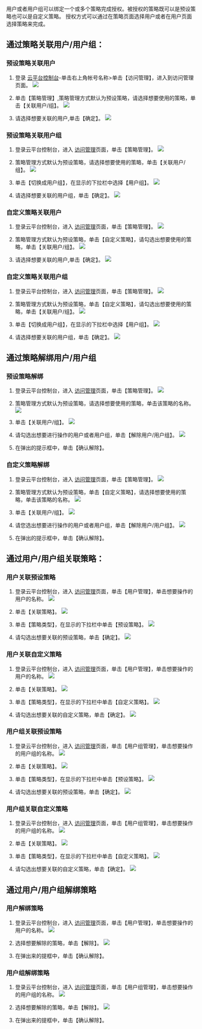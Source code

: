 用户或者用户组可以绑定一个或多个策略完成授权。被授权的策略既可以是预设策略也可以是自定义策略。
授权方式可以通过在策略页面选择用户或者在用户页面选择策略来完成。

## 通过策略关联用户/用户组： 

### 预设策略关联用户

1. 登录 [云平台控制台](http://console.tcecqpoc.fsphere.cn/)-单击右上角帐号名称>单击【访问管理】，进入到访问管理页面。
![](http://imgcache.tcecqpoc.fsphere.cn/image/mc.qcloudimg.com/static/img/410283c030920941c0237fdf9488a41b/26B09C9B+0466+4977+B4A7+A7B6F4D5205F+.png)

2. 单击【策略管理】,策略管理方式默认为预设策略，请选择想要使用的策略，单击【关联用户/组】。
![](http://imgcache.tcecqpoc.fsphere.cn/image/mc.qcloudimg.com/static/img/bc3727622f2009c0479c6510826d57dd/image.png)

3. 请选择想要关联的用户,单击【确定】。
![](http://imgcache.tcecqpoc.fsphere.cn/image/mc.qcloudimg.com/static/img/a90e766b4396eae04f9a76f841fb1414/image.png)

### 预设策略关联用户组

1. 登录云平台控制台，进入 [访问管理](http://console.tcecqpoc.fsphere.cn/cam)页面，单击【策略管理】。
![](http://imgcache.tcecqpoc.fsphere.cn/image/mc.qcloudimg.com/static/img/03bf16eed931434ab2ae855eda0bcf3e/image.png)

2. 策略管理方式默认为预设策略，请选择想要使用的策略，单击【关联用户/组】。
![](http://imgcache.tcecqpoc.fsphere.cn/image/mc.qcloudimg.com/static/img/bc3727622f2009c0479c6510826d57dd/image.png)

3.  单击【切换成用户组】，在显示的下拉栏中选择【用户组】。
![](http://imgcache.tcecqpoc.fsphere.cn/image/mc.qcloudimg.com/static/img/bdfb5baa866420a1924561a275ba1054/image.png)

4. 请选择想要关联的用户组，单击【确定】。
![](http://imgcache.tcecqpoc.fsphere.cn/image/mc.qcloudimg.com/static/img/0e78661d5a3686bd588412fe1b4345a6/image.png)

### 自定义策略关联用户

1. 登录云平台控制台，进入 [访问管理](http://console.tcecqpoc.fsphere.cn/cam)页面，单击【策略管理】。
![](http://imgcache.tcecqpoc.fsphere.cn/image/mc.qcloudimg.com/static/img/03bf16eed931434ab2ae855eda0bcf3e/image.png)

2. 策略管理方式默认为预设策略，单击【自定义策略】，请勾选出想要使用的策略，单击【关联用户/组】。
![](http://imgcache.tcecqpoc.fsphere.cn/image/mc.qcloudimg.com/static/img/e08a1ae5889de78e40067a0d44ba45f6/image.png)

3. 请选择想要关联的用户,单击【确定】。
![](http://imgcache.tcecqpoc.fsphere.cn/image/mc.qcloudimg.com/static/img/a90e766b4396eae04f9a76f841fb1414/image.png)

### 自定义策略关联用户组

1. 登录云平台控制台，进入 [访问管理](http://console.tcecqpoc.fsphere.cn/cam)页面，单击【策略管理】。
![](http://imgcache.tcecqpoc.fsphere.cn/image/mc.qcloudimg.com/static/img/03bf16eed931434ab2ae855eda0bcf3e/image.png)

2. 策略管理方式默认为预设策略，单击【自定义策略】，请勾选出想要使用的策略，单击【关联用户/组】。
![](http://imgcache.tcecqpoc.fsphere.cn/image/mc.qcloudimg.com/static/img/e08a1ae5889de78e40067a0d44ba45f6/image.png)

3.  单击【切换成用户组】，在显示的下拉栏中选择【用户组】。
![](http://imgcache.tcecqpoc.fsphere.cn/image/mc.qcloudimg.com/static/img/bdfb5baa866420a1924561a275ba1054/image.png)

4. 请选择想要关联的用户组，单击【确定】。
![](http://imgcache.tcecqpoc.fsphere.cn/image/mc.qcloudimg.com/static/img/0e78661d5a3686bd588412fe1b4345a6/image.png)

## 通过策略解绑用户/用户组
### 预设策略解绑

1. 登录云平台控制台，进入 [访问管理](http://console.tcecqpoc.fsphere.cn/cam)页面，单击【策略管理】。
![](http://imgcache.tcecqpoc.fsphere.cn/image/mc.qcloudimg.com/static/img/03bf16eed931434ab2ae855eda0bcf3e/image.png)

2. 策略管理方式默认为预设策略，请选择想要使用的策略，单击该策略的名称。
![](http://imgcache.tcecqpoc.fsphere.cn/image/mc.qcloudimg.com/static/img/66ef0dfadeb2c2ce384eeeeb4658db0b/image.png)

3. 单击【关联用户/组】。
![](http://imgcache.tcecqpoc.fsphere.cn/image/mc.qcloudimg.com/static/img/40ac698f1a5be666a21eb74b9646d126/image.png)

4. 请勾选出想要进行操作的用户或者用户组，单击【解除用户/用户组】。
![](http://imgcache.tcecqpoc.fsphere.cn/image/mc.qcloudimg.com/static/img/f063993c65c25f2f74c9279671438159/image.png)

5. 在弹出的提示框中，单击【确认解除】。 

### 自定义策略解绑

1. 登录云平台控制台，进入 [访问管理](http://console.tcecqpoc.fsphere.cn/cam)页面，单击【策略管理】。
![](http://imgcache.tcecqpoc.fsphere.cn/image/mc.qcloudimg.com/static/img/03bf16eed931434ab2ae855eda0bcf3e/image.png)

2. 策略管理方式默认为预设策略，单击【自定义策略】，请选择想要使用的策略，单击该策略的名称。
![](http://imgcache.tcecqpoc.fsphere.cn/image/mc.qcloudimg.com/static/img/6744e6e12f6cb446e7b7539b9ca3e5cc/image.png)

3. 单击【关联用户/组】。
![](http://imgcache.tcecqpoc.fsphere.cn/image/mc.qcloudimg.com/static/img/bf59d352ee609f5d7d8f55efd9dbaf5f/image.png)

4. 请您选出想要进行操作的用户或者用户组，单击【解除用户/用户组】。
![](http://imgcache.tcecqpoc.fsphere.cn/image/mc.qcloudimg.com/static/img/aaedb29dd09d2439a145d3919ff89242/image.png)

5. 在弹出的提示框中，单击【确认解除】。 


## 通过用户/用户组关联策略：

### 用户关联预设策略
1. 登录云平台控制台，进入 [访问管理](http://console.tcecqpoc.fsphere.cn/cam)页面，单击【用户管理】，单击想要操作的用户的名称。
![](http://imgcache.tcecqpoc.fsphere.cn/image/mc.qcloudimg.com/static/img/bebb642c367b5894ead34ac75fded059/image.png)

2. 单击【关联策略】。
![](http://imgcache.tcecqpoc.fsphere.cn/image/mc.qcloudimg.com/static/img/08ba25dc49e9d5fcad2b2982982f4ba0/image.png)

3.  单击【策略类型】，在显示的下拉栏中单击【预设策略】。
![](http://imgcache.tcecqpoc.fsphere.cn/image/mc.qcloudimg.com/static/img/f7f5c4319b4afe79549a4ace8ce385b8/image.png)

4. 请勾选出想要关联的预设策略，单击【确定】。
![](http://imgcache.tcecqpoc.fsphere.cn/image/mc.qcloudimg.com/static/img/3b23d4375eaf0c7858d478b353d3963d/image.png)


### 用户关联自定义策略

1. 登录云平台控制台，进入 [访问管理](http://console.tcecqpoc.fsphere.cn/cam)页面，单击【用户管理】，单击想要操作的用户的名称。
![](http://imgcache.tcecqpoc.fsphere.cn/image/mc.qcloudimg.com/static/img/bebb642c367b5894ead34ac75fded059/image.png)

2. 单击【关联策略】。
![](http://imgcache.tcecqpoc.fsphere.cn/image/mc.qcloudimg.com/static/img/08ba25dc49e9d5fcad2b2982982f4ba0/image.png)

3.  单击【策略类型】，在显示的下拉栏中单击【自定义策略】。
![](http://imgcache.tcecqpoc.fsphere.cn/image/mc.qcloudimg.com/static/img/2462fdec31f953925326895a7456d7be/image.png)

4. 请勾选出想要关联的自定义策略，单击【确定】。
![](http://imgcache.tcecqpoc.fsphere.cn/image/mc.qcloudimg.com/static/img/d82e0b52bb9ed8ccbd12dbb222e9858b/image.png)

### 用户组关联预设策略

1. 登录云平台控制台，进入 [访问管理](http://console.tcecqpoc.fsphere.cn/cam)页面，单击【用户组管理】，单击想要操作的用户组的名称。
![](http://imgcache.tcecqpoc.fsphere.cn/image/mc.qcloudimg.com/static/img/833e9c8a9aa10e1b4803d5ea0bcd8174/image.png)

2. 单击【关联策略】。
![](http://imgcache.tcecqpoc.fsphere.cn/image/mc.qcloudimg.com/static/img/9754c545f20d8377a1b81dc53b78fa7a/image.png)

3.  单击【策略类型】，在显示的下拉栏中单击【预设策略】。
![](http://imgcache.tcecqpoc.fsphere.cn/image/mc.qcloudimg.com/static/img/7a2bd45485f67e7ae3fb5494940570cf/image.png)

4. 请勾选出想要关联的预设策略，单击【确定】。
![](http://imgcache.tcecqpoc.fsphere.cn/image/mc.qcloudimg.com/static/img/288aa44916e60ad8b57412d8b9eb59bc/image.png)

### 用户组关联自定义策略

1. 登录云平台控制台，进入 [访问管理](http://console.tcecqpoc.fsphere.cn/cam)页面，单击【用户组管理】，单击想要操作的用户组的名称。
![](http://imgcache.tcecqpoc.fsphere.cn/image/mc.qcloudimg.com/static/img/833e9c8a9aa10e1b4803d5ea0bcd8174/image.png)

2. 单击【关联策略】。
![](http://imgcache.tcecqpoc.fsphere.cn/image/mc.qcloudimg.com/static/img/9754c545f20d8377a1b81dc53b78fa7a/image.png)

3.  单击【策略类型】，在显示的下拉栏中单击【自定义策略】。
![](http://imgcache.tcecqpoc.fsphere.cn/image/mc.qcloudimg.com/static/img/6eabafa6c4929bc04e3e9af248d813d7/image.png)

4. 请勾选出想要关联的自定义策略，单击【确定】。
![](http://imgcache.tcecqpoc.fsphere.cn/image/mc.qcloudimg.com/static/img/8ea44a1e73dc5a46fd6fd1a40a3f63d5/image.png)


## 通过用户/用户组解绑策略

### 用户解绑策略
1. 登录云平台控制台，进入 [访问管理](http://console.tcecqpoc.fsphere.cn/cam)页面，单击【用户管理】，单击想要操作的用户的名称。
![](http://imgcache.tcecqpoc.fsphere.cn/image/mc.qcloudimg.com/static/img/bebb642c367b5894ead34ac75fded059/image.png)

2. 选择想要解除的策略，单击【解除】。
![](http://imgcache.tcecqpoc.fsphere.cn/image/mc.qcloudimg.com/static/img/83d477635ff8e034f54eb0100c93918c/image.png)

3. 在弹出来的提框中，单击【确认解除】。




### 用户组解绑策略

1. 登录云平台控制台，进入 [访问管理](http://console.tcecqpoc.fsphere.cn/cam)页面，单击【用户组管理】，单击想要操作的用户组的名称。
![](http://imgcache.tcecqpoc.fsphere.cn/image/mc.qcloudimg.com/static/img/833e9c8a9aa10e1b4803d5ea0bcd8174/image.png)

2. 选择想要解除的策略，单击【解除】。
![](http://imgcache.tcecqpoc.fsphere.cn/image/mc.qcloudimg.com/static/img/0d94736ec6943dc238190319293c771a/image.png)

3. 在弹出来的提框中，单击【确认解除】。